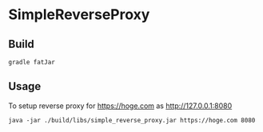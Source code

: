 # SimpleReverseProxy

## Build

```
gradle fatJar
```

## Usage

To setup reverse proxy for https://hoge.com as http://127.0.0.1:8080

```
java -jar ./build/libs/simple_reverse_proxy.jar https://hoge.com 8080
```
